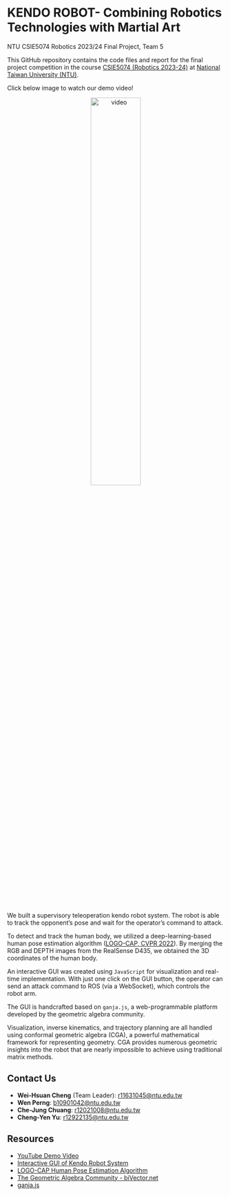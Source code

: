 # KENDO ROBOT- Combining Robotics Technologies with Martial Art
NTU CSIE5074 Robotics 2023/24 Final Project, Team 5

This GitHub repository contains the code files and report for the final project competition in the course [CSIE5074 (Robotics 2023-24)](https://nol.ntu.edu.tw/nol/coursesearch/print_table.php?course_id=922%20U1070&class=&dpt_code=9210&ser_no=62682&semester=112-1&lang=CH) at [National Taiwan University (NTU)](https://www.ntu.edu.tw/english/).

Click below image to watch our demo video!
<div align="center">
<a href="https://www.youtube.com/watch?v=9ygvFLr1BNQ" target="_blank"><img src="https://github.com/wei-hsuan-cheng/kendo_robot/Pictures/video_cover.jpg" alt="video" width="48%" /></a>
</div>

We built a supervisory teleoperation kendo robot system. The robot is able to track the opponent’s pose and wait for the operator’s command to attack.

To detect and track the human body, we utilized a deep-learning-based human pose estimation algorithm ([LOGO-CAP, CVPR 2022](https://github.com/cherubicXN/logocap)). By merging the RGB and DEPTH images from the RealSense D435, we obtained the 3D coordinates of the human body.

An interactive GUI was created using `JavaScript` for visualization and real-time implementation. With just one click on the GUI button, the operator can send an attack command to ROS (via a WebSocket), which controls the robot arm.

The GUI is handcrafted based on `ganja.js`, a web-programmable platform developed by the geometric algebra community.

Visualization, inverse kinematics, and trajectory planning are all handled using conformal geometric algebra (CGA), a powerful mathematical framework for representing geometry. CGA provides numerous geometric insights into the robot that are nearly impossible to achieve using traditional matrix methods.

## Contact Us

- **Wei-Hsuan Cheng** (Team Leader): r11631045@ntu.edu.tw
- **Wen Perng**: b10901042@ntu.edu.tw
- **Che-Jung Chuang**: r12021008@ntu.edu.tw
- **Cheng-Yen Yu**: r12922135@ntu.edu.tw

## Resources

- [YouTube Demo Video](https://www.youtube.com/watch?v=9ygvFLr1BNQ)
- [Interactive GUI of Kendo Robot System](https://enkimute.github.io/ganja.js/examples/coffeeshop.html#ZAxvNkQ7x)
- [LOGO-CAP Human Pose Estimation Algorithm](https://github.com/cherubicXN/logocap)
- [The Geometric Algebra Community - biVector.net](https://bivector.net/)
- [ganja.js](https://github.com/enkimute/ganja.js?files=1)
